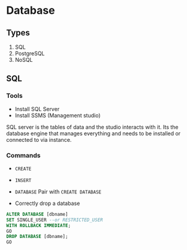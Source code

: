 # Database

## Types

1. SQL
2. PostgreSQL
3. NoSQL

## SQL

### Tools

- Install SQL Server
- Install SSMS (Management studio)

SQL server is the tables of data and the studio interacts with it. Its the database engine that manages everything and needs to be installed or connected to via instance.


### Commands

- `CREATE`
- `INSERT`

- `DATABASE` Pair with `CREATE DATABASE`

- Correctly drop a database

```sql
ALTER DATABASE [dbname]
SET SINGLE_USER --or RESTRICTED_USER
WITH ROLLBACK IMMEDIATE;
GO
DROP DATABASE [dbname];
GO
```
